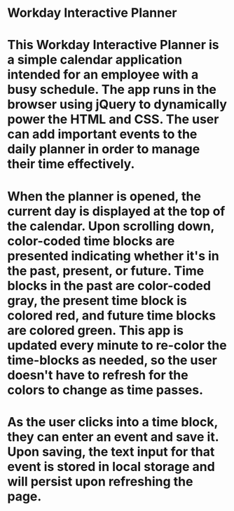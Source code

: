 # Workday Interactive Planner

# This Workday Interactive Planner is a simple calendar application intended for an employee with a busy schedule. The app runs in the browser using jQuery to dynamically power the HTML and CSS. The user can add important events to the daily planner in order to manage their time effectively.

# When the planner is opened, the current day is displayed at the top of the calendar. Upon scrolling down, color-coded time blocks are presented indicating whether it's in the past, present, or future. Time blocks in the past are color-coded gray, the present time block is colored red, and future time blocks are colored green. This app is updated every minute to re-color the time-blocks as needed, so the user doesn't have to refresh for the colors to change as time passes.

# As the user clicks into a time block, they can enter an event and save it. Upon saving, the text input for that event is stored in local storage and will persist upon refreshing the page.

